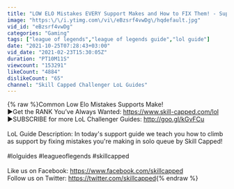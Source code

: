 ```yaml
---
title: "LOW ELO Mistakes EVERY Support Makes and How to FIX Them! - Support Guide"
image: "https:\/\/i.ytimg.com\/vi\/eBzsrf4vwDg\/hqdefault.jpg"
vid_id: "eBzsrf4vwDg"
categories: "Gaming"
tags: ["league of legends","league of legends guide","lol guide"]
date: "2021-10-25T07:28:43+03:00"
vid_date: "2021-02-23T15:30:05Z"
duration: "PT10M11S"
viewcount: "153291"
likeCount: "4884"
dislikeCount: "65"
channel: "Skill Capped Challenger LoL Guides"
---
```

{% raw %}Common Low Elo Mistakes Supports Make! <br />►Get the RANK You’ve Always Wanted: <a rel="nofollow" target="blank" href="https://www.skill-capped.com/lol​​">https://www.skill-capped.com/lol​​</a><br />►SUBSCRIBE for more LoL Challenger Guides: <a rel="nofollow" target="blank" href="http://goo.gl/kGvFCu​​​">http://goo.gl/kGvFCu​​​</a><br /><br />LoL Guide Description: In today's support guide we teach you how to climb as support by fixing mistakes you're making in solo queue by Skill Capped! <br /><br />#lolguides​​ #leagueoflegends​​ #skillcapped<br /><br />Like us on Facebook: <a rel="nofollow" target="blank" href="https://www.facebook.com/skillcapped">https://www.facebook.com/skillcapped</a><br />Follow us on Twitter: <a rel="nofollow" target="blank" href="https://twitter.com/skillcapped">https://twitter.com/skillcapped</a>{% endraw %}

